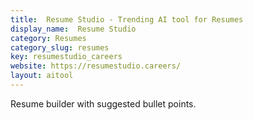 ```yaml
---
title:  Resume Studio - Trending AI tool for Resumes
display_name:  Resume Studio
category: Resumes
category_slug: resumes
key: resumestudio_careers
website: https://resumestudio.careers/
layout: aitool
---
```


Resume builder with suggested bullet points.
